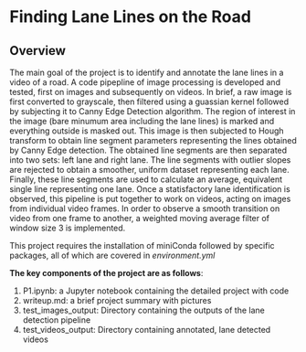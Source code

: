 # **Finding Lane Lines on the Road** 

Overview
---

The main goal of the project is to identify and annotate the lane lines in a video of a road. A code pipepline of image processing is developed and tested, first on images and subsequently on videos. In brief, a raw image is first converted to grayscale, then filtered using a guassian kernel followed by subjecting it to Canny Edge Detection algorithm. The region of interest in the image (bare minumum area including the lane lines) is marked and everything outside is masked out. This image is then subjected to Hough transform to obtain line segment parameters representing the lines obtained by Canny Edge detection. The obtained line segments are then separated into two sets: left lane and right lane. The line segments with outlier slopes are rejected to obtain a smoother, uniform dataset representing each lane. Finally, these line segments are used to calculate an average, equivalent single line representing one lane. Once a statisfactory lane identification is observed, this pipeline is put together to work on videos, acting on images from individual video frames. In order to observe a smooth transition on video from one frame to another, a weighted moving average filter of window size 3 is implemented.


This project requires the installation of miniConda followed by specific packages, all of which are covered in *environment.yml*

**The key components of the project are as follows**:

1. P1.ipynb: a Jupyter notebook containing the detailed project with code
2. writeup.md: a brief project summary with pictures
3. test_images_output: Directory containing the outputs of the lane detection pipeline
4. test_videos_output: Directory containing annotated, lane detected videos